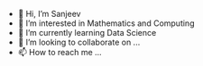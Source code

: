 - 👋 Hi, I’m Sanjeev
- 👀 I’m interested in Mathematics and Computing
- 🌱 I’m currently learning Data Science
- 💞️ I’m looking to collaborate on ...
- 📫 How to reach me ...

<!---
sanjeesi/sanjeesi is a ✨ special ✨ repository because its `README.md` (this file) appears on your GitHub profile.
You can click the Preview link to take a look at your changes.
--->
